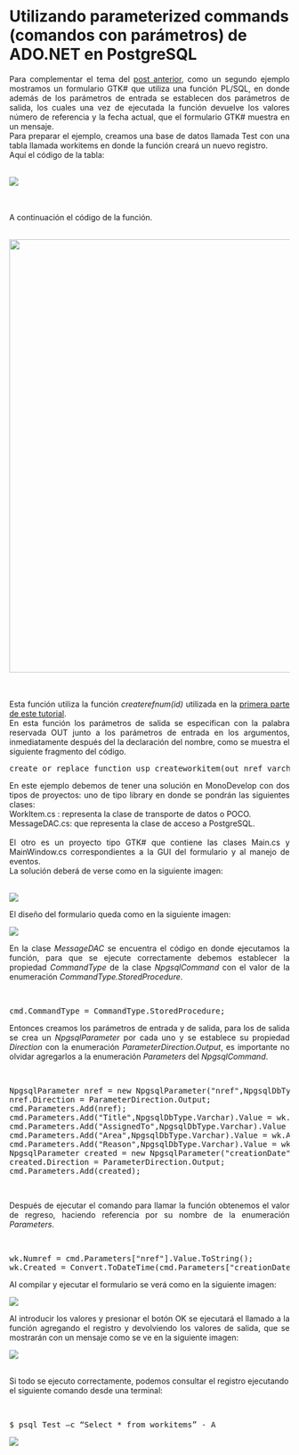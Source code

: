 # Utilizando parameterized commands (comandos con parámetros) de ADO.NET en PostgreSQL 

<p align="justify">
Para complementar el tema del <a href="http://xomalli.blogspot.mx/2012/08/utilizando-parameterized-commands.html">post  anterior</a>, como un segundo ejemplo mostramos un formulario GTK# que utiliza una función  PL/SQL, en donde además de los parámetros de entrada se establecen dos parámetros de salida, los cuales una vez de ejecutada la función devuelve los valores número de referencia y la fecha actual, que el formulario GTK# muestra en un mensaje.<br />Para preparar el ejemplo, creamos una base de datos llamada Test con una tabla llamada workitems en donde la función creará un nuevo registro.<br />Aquí el código de la tabla:</p><br />
<!--Code table-->
<div>
<IMG src="picture_library/gflow/tbWorkItems.png" border="0">
</div><br />
<!--Code-->
<br /><p>A continuación el código de la función.</p><br />
<!--Code-->
<div>
<IMG src="picture_library/gflow/uspcreaworkitem.png" border="0" width="777">
</div><br />
<!--Code-->
<br />
<p align="justify">
Esta función utiliza la función <i>createrefnum(id)</i>   utilizada en la <a href="http://xomalli.blogspot.mx/2012/08/utilizando-parameterized-commands.html">primera parte de este tutorial</a>.<br />En esta función los parámetros de salida se especifican con la palabra reservada OUT junto a los parámetros de entrada en los argumentos, inmediatamente después del la declaración del nombre, como se muestra el siguiente fragmento del código.</p>
<pre>
create or replace function usp_createworkitem(out nref varchar,varchar,varchar,varchar,varchar,out creationDate timestamp) 
</pre>
<p align="justify">
En este ejemplo debemos de tener una solución en MonoDevelop con dos tipos de proyectos: uno de tipo library en donde se pondrán las siguientes clases: <br />WorkItem.cs : representa la clase de transporte de datos o POCO.<br />MessageDAC.cs: que representa la clase de acceso a PostgreSQL.<br /><br />El otro es un proyecto tipo GTK# que contiene las clases Main.cs y MainWindow.cs correspondientes a la GUI del formulario y al manejo de eventos.<br />La solución deberá de verse como en la siguiente imagen:</p><br />
<div>
<IMG src="picture_library/gflow/sp5.png" border="0">
</div>
<p>El diseño del formulario queda como en la siguiente imagen:</p>
<div>
<IMG src="picture_library/gflow/sp6.png" border="0">
</div>
<p align="justify">
En la clase <i>MessageDAC</i> se encuentra el código en donde ejecutamos la función, para que se ejecute correctamente debemos establecer la propiedad <i>CommandType</i> de la clase <i>NpgsqlCommand</i> con el valor de la enumeración <i>CommandType.StoredProcedure</i>.</p><br />
<p align="justify">
<pre>
cmd.CommandType = CommandType.StoredProcedure;
</pre>
</p>
<p align="justify"> Entonces creamos los parámetros de entrada y de salida, para los de salida se crea un  <i>NpgsqlParameter</i> por cada uno y se establece  su propiedad <i>Direction</i> con la enumeración <i>ParameterDirection.Output</i>, es importante no olvidar agregarlos a la enumeración <i>Parameters</i> del <i>NpgsqlCommand</i>.</p>
<br />
<p align="justify">
<pre>
NpgsqlParameter nref = new NpgsqlParameter("nref",NpgsqlDbType.Varchar);
nref.Direction = ParameterDirection.Output;
cmd.Parameters.Add(nref);
cmd.Parameters.Add("Title",NpgsqlDbType.Varchar).Value = wk.Title;
cmd.Parameters.Add("AssignedTo",NpgsqlDbType.Varchar).Value = wk.AssignedTo;
cmd.Parameters.Add("Area",NpgsqlDbType.Varchar).Value = wk.Area;
cmd.Parameters.Add("Reason",NpgsqlDbType.Varchar).Value = wk.Reason;
NpgsqlParameter created = new NpgsqlParameter("creationDate",NpgsqlDbType.Timestamp);
created.Direction = ParameterDirection.Output;
cmd.Parameters.Add(created);
</pre>
</p>
<br />
<p align="justify">Después de ejecutar el comando para llamar la función obtenemos el valor de regreso, haciendo referencia por su nombre de la enumeración <i>Parameters</i>.</p><br />
<p align="justify">
<pre>
wk.Numref = cmd.Parameters["nref"].Value.ToString();
wk.Created = Convert.ToDateTime(cmd.Parameters["creationDate"].Value);
</pre>
</p>
<p>
Al compilar y ejecutar el formulario se verá como en la siguiente imagen:
</p>
<div>
<IMG src="picture_library/gflow/sp7.png" border="0">
</div>
<p align="justify">
Al introducir los valores y presionar el botón OK se ejecutará el llamado a la función agregando el registro y devolviendo los valores de salida, que se mostrarán con un mensaje como se ve en la siguiente imagen:
</p>
<div>
<IMG src="picture_library/gflow/sp8.png" border="0">
</div><br />
<p>Si todo se ejecuto correctamente, podemos consultar el registro ejecutando el siguiente comando desde una terminal:</p><br />
<pre>
$ psql Test –c “Select * from workitems” - A
</pre>
<div>
<IMG src="picture_library/gflow/sp9.png" border="0">
</div>
<p>
